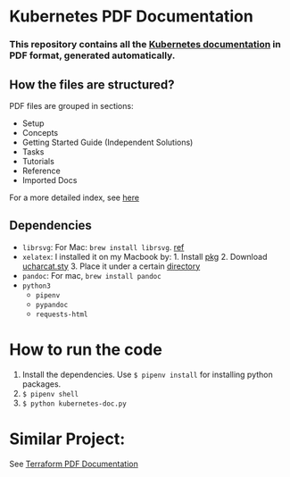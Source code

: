 # Kubernetes PDF Documentation

### This repository contains all the [Kubernetes documentation](https://kubernetes.io/docs/home/) in PDF format, generated automatically.

## How the files are structured?
PDF files are grouped in sections:

* Setup
* Concepts
* Getting Started Guide (Independent Solutions)
* Tasks
* Tutorials
* Reference
* Imported Docs

For a more detailed index, see [here](https://kubernetes.io/docs/home/#browsedocs)

## Dependencies
* `librsvg`: For Mac: `brew install librsvg`. [ref](https://pypi.org/project/foliantcontrib.pandoc/)
* `xelatex`: I installed it on my Macbook by: 1. Install [pkg](http://www.texts.io/support/0001/) 2. Download [ucharcat.sty](http://www.tug.org/texlive//devsrc/Master/texmf-dist/tex/latex/ucharcat/ucharcat.sty) 3. Place it under a certain [directory](https://tex.stackexchange.com/questions/121257/how-do-i-install-a-style-file-on-mac-10-8-other-answers-dont-seem-to-work#comment270807_121257)
* `pandoc`: For mac, `brew install pandoc`
* `python3`
    * `pipenv`
    * `pypandoc`
    * `requests-html`

# How to run the code
1. Install the dependencies. Use `$ pipenv install` for installing python packages.
2. `$ pipenv shell`
3. `$ python kubernetes-doc.py`

# Similar Project:

See [Terraform PDF Documentation](https://github.com/dohsimpson/terraform-doc-pdf)
